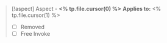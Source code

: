 > [!aspect] Aspect - **<% tp.file.cursor(0) %>**
> **Applies to:** <% tp.file.cursor(1) %>
> - [ ] Removed
> - [ ] Free Invoke